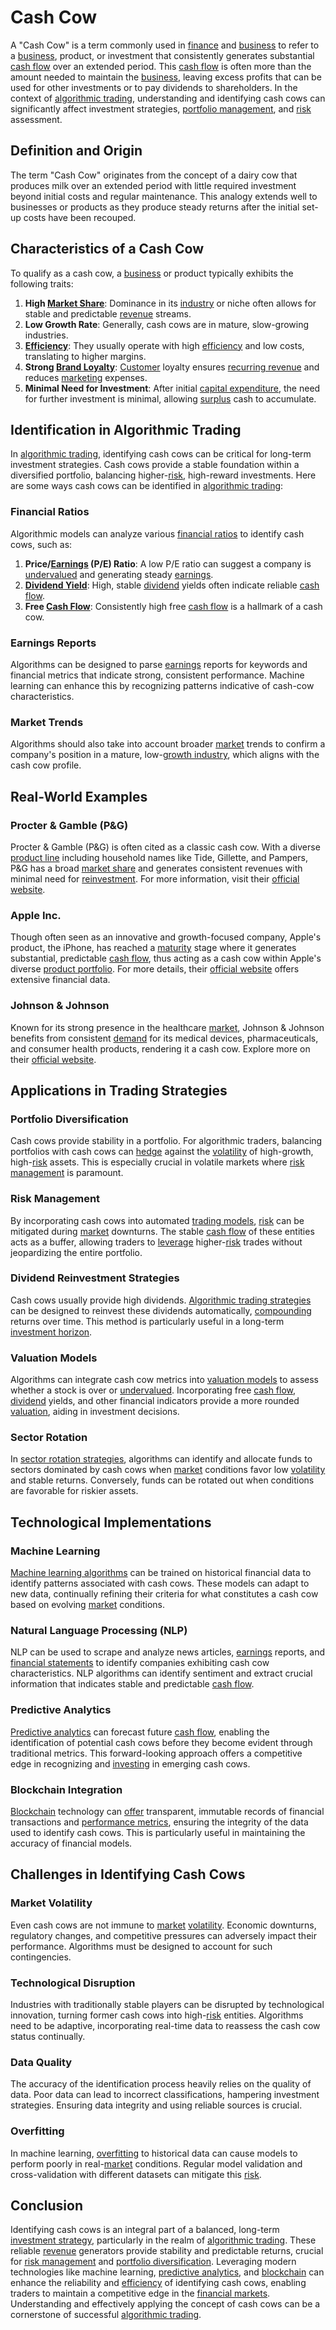 # Cash Cow

A "Cash Cow" is a term commonly used in [finance](../f/finance.md) and [business](../b/business.md) to refer to a [business](../b/business.md), product, or investment that consistently generates substantial [cash flow](../c/cash_flow.md) over an extended period. This [cash flow](../c/cash_flow.md) is often more than the amount needed to maintain the [business](../b/business.md), leaving excess profits that can be used for other investments or to pay dividends to shareholders. In the context of [algorithmic trading](../a/accountability.md), understanding and identifying cash cows can significantly affect investment strategies, [portfolio management](../p/par.md), and [risk](../r/risk.md) assessment.

## Definition and Origin

The term "Cash Cow" originates from the concept of a dairy cow that produces milk over an extended period with little required investment beyond initial costs and regular maintenance. This analogy extends well to businesses or products as they produce steady returns after the initial set-up costs have been recouped.

## Characteristics of a Cash Cow

To qualify as a cash cow, a [business](../b/business.md) or product typically exhibits the following traits:

1. **High [Market Share](../m/market_share.md)**: Dominance in its [industry](../i/industry.md) or niche often allows for stable and predictable [revenue](../r/revenue.md) streams.
2. **Low Growth Rate**: Generally, cash cows are in mature, slow-growing industries.
3. **[Efficiency](../e/efficiency.md)**: They usually operate with high [efficiency](../e/efficiency.md) and low costs, translating to higher margins.
4. **Strong [Brand Loyalty](../b/brand_loyalty.md)**: [Customer](../c/customer.md) loyalty ensures [recurring revenue](../r/recurring_revenue.md) and reduces [marketing](../m/marketing.md) expenses.
5. **Minimal Need for Investment**: After initial [capital expenditure](../c/capital_expenditure.md), the need for further investment is minimal, allowing [surplus](../s/surplus.md) cash to accumulate.

## Identification in Algorithmic Trading

In [algorithmic trading](../a/accountability.md), identifying cash cows can be critical for long-term investment strategies. Cash cows provide a stable foundation within a diversified portfolio, balancing higher-[risk](../r/risk.md), high-reward investments. Here are some ways cash cows can be identified in [algorithmic trading](../a/accountability.md):

### Financial Ratios

Algorithmic models can analyze various [financial ratios](../f/financial_ratios.md) to identify cash cows, such as:

1. **Price/[Earnings](../e/earnings.md) (P/E) Ratio**: A low P/E ratio can suggest a company is [undervalued](../u/undervalued.md) and generating steady [earnings](../e/earnings.md).
2. **[Dividend Yield](../d/dividend_yield.md)**: High, stable [dividend](../d/dividend.md) yields often indicate reliable [cash flow](../c/cash_flow.md).
3. **Free [Cash Flow](../c/cash_flow.md)**: Consistently high free [cash flow](../c/cash_flow.md) is a hallmark of a cash cow.

### Earnings Reports

Algorithms can be designed to parse [earnings](../e/earnings.md) reports for keywords and financial metrics that indicate strong, consistent performance. Machine learning can enhance this by recognizing patterns indicative of cash-cow characteristics.

### Market Trends

Algorithms should also take into account broader [market](../m/market.md) trends to confirm a company's position in a mature, low-[growth industry](../g/growth_industry.md), which aligns with the cash cow profile.

## Real-World Examples

### Procter & Gamble (P&G)

Procter & Gamble (P&G) is often cited as a classic cash cow. With a diverse [product line](../p/product_line.md) including household names like Tide, Gillette, and Pampers, P&G has a broad [market share](../m/market_share.md) and generates consistent revenues with minimal need for [reinvestment](../r/reinvestment.md). For more information, visit their [official website](https://www.pg.com).

### Apple Inc.

Though often seen as an innovative and growth-focused company, Apple's product, the iPhone, has reached a [maturity](../m/maturity.md) stage where it generates substantial, predictable [cash flow](../c/cash_flow.md), thus acting as a cash cow within Apple's diverse [product portfolio](../p/product_portfolio.md). For more details, their [official website](https://www.apple.com) offers extensive financial data.

### Johnson & Johnson

Known for its strong presence in the healthcare [market](../m/market.md), Johnson & Johnson benefits from consistent [demand](../d/demand.md) for its medical devices, pharmaceuticals, and consumer health products, rendering it a cash cow. Explore more on their [official website](https://www.jnj.com).

## Applications in Trading Strategies

### Portfolio Diversification

Cash cows provide stability in a portfolio. For algorithmic traders, balancing portfolios with cash cows can [hedge](../h/hedge.md) against the [volatility](../v/volatility.md) of high-growth, high-[risk](../r/risk.md) assets. This is especially crucial in volatile markets where [risk management](../r/risk_management.md) is paramount.

### Risk Management

By incorporating cash cows into automated [trading models](../t/trading_models.md), [risk](../r/risk.md) can be mitigated during [market](../m/market.md) downturns. The stable [cash flow](../c/cash_flow.md) of these entities acts as a buffer, allowing traders to [leverage](../l/leverage.md) higher-[risk](../r/risk.md) trades without jeopardizing the entire portfolio.

### Dividend Reinvestment Strategies

Cash cows usually provide high dividends. [Algorithmic trading strategies](../a/algorithmic_trading_strategies.md) can be designed to reinvest these dividends automatically, [compounding](../c/compounding.md) returns over time. This method is particularly useful in a long-term [investment horizon](../i/investment_horizon.md).

### Valuation Models

Algorithms can integrate cash cow metrics into [valuation models](../v/valuation_models.md) to assess whether a stock is over or [undervalued](../u/undervalued.md). Incorporating free [cash flow](../c/cash_flow.md), [dividend](../d/dividend.md) yields, and other financial indicators provide a more rounded [valuation](../v/valuation.md), aiding in investment decisions.

### Sector Rotation

In [sector rotation strategies](../s/sector_rotation_strategies.md), algorithms can identify and allocate funds to sectors dominated by cash cows when [market](../m/market.md) conditions favor low [volatility](../v/volatility.md) and stable returns. Conversely, funds can be rotated out when conditions are favorable for riskier assets.

## Technological Implementations

### Machine Learning

[Machine learning algorithms](../m/machine_learning_algorithms_in_trading.md) can be trained on historical financial data to identify patterns associated with cash cows. These models can adapt to new data, continually refining their criteria for what constitutes a cash cow based on evolving [market](../m/market.md) conditions.

### Natural Language Processing (NLP)

NLP can be used to scrape and analyze news articles, [earnings](../e/earnings.md) reports, and [financial statements](../f/financial_statements.md) to identify companies exhibiting cash cow characteristics. NLP algorithms can identify sentiment and extract crucial information that indicates stable and predictable [cash flow](../c/cash_flow.md).

### Predictive Analytics

[Predictive analytics](../p/predictive_analytics.md) can forecast future [cash flow](../c/cash_flow.md), enabling the identification of potential cash cows before they become evident through traditional metrics. This forward-looking approach offers a competitive edge in recognizing and [investing](../i/investing.md) in emerging cash cows.

### Blockchain Integration

[Blockchain](../b/blockchain_in_trading.md) technology can [offer](../o/offer.md) transparent, immutable records of financial transactions and [performance metrics](../p/performance_metrics.md), ensuring the integrity of the data used to identify cash cows. This is particularly useful in maintaining the accuracy of financial models.

## Challenges in Identifying Cash Cows

### Market Volatility

Even cash cows are not immune to [market](../m/market.md) [volatility](../v/volatility.md). Economic downturns, regulatory changes, and competitive pressures can adversely impact their performance. Algorithms must be designed to account for such contingencies.

### Technological Disruption

Industries with traditionally stable players can be disrupted by technological innovation, turning former cash cows into high-[risk](../r/risk.md) entities. Algorithms need to be adaptive, incorporating real-time data to reassess the cash cow status continually.

### Data Quality

The accuracy of the identification process heavily relies on the quality of data. Poor data can lead to incorrect classifications, hampering investment strategies. Ensuring data integrity and using reliable sources is crucial.

### Overfitting

In machine learning, [overfitting](../o/overfitting.md) to historical data can cause models to perform poorly in real-[market](../m/market.md) conditions. Regular model validation and cross-validation with different datasets can mitigate this [risk](../r/risk.md).

## Conclusion

Identifying cash cows is an integral part of a balanced, long-term [investment strategy](../i/investment_strategy.md), particularly in the realm of [algorithmic trading](../a/accountability.md). These reliable [revenue](../r/revenue.md) generators provide stability and predictable returns, crucial for [risk management](../r/risk_management.md) and [portfolio diversification](../p/portfolio_diversification.md). Leveraging modern technologies like machine learning, [predictive analytics](../p/predictive_analytics.md), and [blockchain](../b/blockchain_in_trading.md) can enhance the reliability and [efficiency](../e/efficiency.md) of identifying cash cows, enabling traders to maintain a competitive edge in the [financial markets](../f/financial_market.md). Understanding and effectively applying the concept of cash cows can be a cornerstone of successful [algorithmic trading](../a/accountability.md).